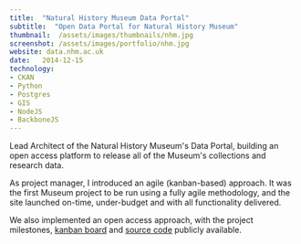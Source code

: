 ```yaml
---
title:  "Natural History Museum Data Portal"
subtitle:  "Open Data Portal for Natural History Museum"
thumbnail:  /assets/images/thumbnails/nhm.jpg
screenshot: /assets/images/portfolio/nhm.jpg
website: data.nhm.ac.uk
date:   2014-12-15
technology:
- CKAN
- Python
- Postgres
- GIS
- NodeJS
- BackboneJS
---
```


Lead Architect of the Natural History Museum's Data Portal, building an open access platform to release all of the Museum's collections and research data.

As project manager, I introduced an agile (kanban-based) approach.  It was the first Museum project to be run using a fully agile methodology, and the site launched on-time, under-budget and with all functionality delivered.

We also implemented an open access approach, with the project milestones, [kanban board](https://waffle.io/naturalhistorymuseum/ckanext-nhm) and [source code](https://github.com/NaturalHistoryMuseum) publicly available.